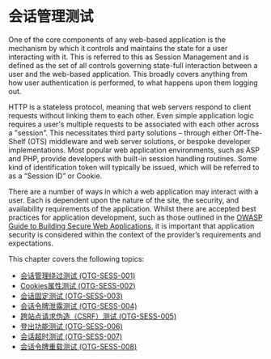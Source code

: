 # 会话管理测试



One of the core components of any web-based application is the mechanism by which it controls and maintains the state for a user interacting with it. This is referred to this as Session Management and is defined as the set of all controls governing state-full interaction between a user and the web-based application. This broadly covers anything from how user authentication is performed, to what happens upon them logging out.


HTTP is a stateless protocol, meaning that web servers respond to client requests without linking them to each other.  Even simple application logic requires a user's multiple requests to be associated with each other across a "session”.  This necessitates third party solutions – through either Off-The-Shelf (OTS) middleware and web server solutions, or bespoke developer implementations.  Most popular web application environments, such as ASP and PHP, provide developers with built-in session handling routines. Some kind of identification token will typically be issued, which will be referred to as a “Session ID” or Cookie.
<br>


There are a number of ways in which a web application may interact with a user.  Each is dependent upon the nature of the site, the security, and availability requirements of the application. Whilst there are accepted best practices for application development, such as those outlined in the [OWASP Guide to Building Secure Web Applications](https://www.owasp.org/index.php/OWASP_Guide_Project), it is important that application security is considered within the context of the provider’s requirements and expectations.

This chapter covers the following topics:
<br>

* [会话管理绕过测试 (OTG-SESS-001)](./testing_for_bypassing_session_management_schema_otg-sess-001.html)
* [Cookies属性测试 (OTG-SESS-002)](./testing_for_cookies_attributes_otg-sess-002.html)
* [会话固定测试 (OTG-SESS-003)](./testing_for_session_fixation_otg-sess-003.html)
* [会话令牌泄露测试 (OTG-SESS-004)](./testing_for_exposed_session_variables_otg-sess-004.html)
* [跨站点请求伪造（CSRF）测试 (OTG-SESS-005)](./testing_for_cross_site_request_forgery_csrf_otg-sess-005.html)
* [登出功能测试 (OTG-SESS-006)](./testing_for_logout_functionality_otg-sess-006.html)
* [会话超时测试 (OTG-SESS-007)](./test_session_timeout_otg-sess-007.html)
* [会话令牌重载测试 (OTG-SESS-008)](./testing_for_session_puzzling_otg-sess-008.html)
